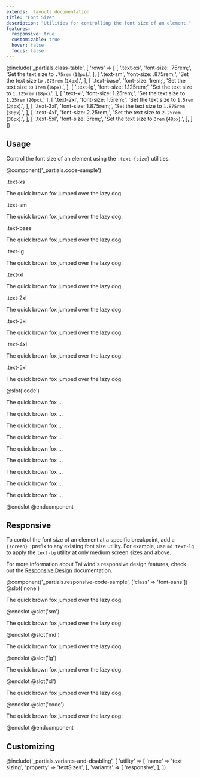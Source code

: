 ```yaml
---
extends: _layouts.documentation
title: "Font Size"
description: "Utilities for controlling the font size of an element."
features:
  responsive: true
  customizable: true
  hover: false
  focus: false
---
```


@include('_partials.class-table', [
  'rows' => [
    [
      '.text-xs',
      'font-size: .75rem;',
      'Set the text size to <code>.75rem</code> (<code>12px</code>).',
    ],
    [
      '.text-sm',
      'font-size: .875rem;',
      'Set the text size to <code>.875rem</code> (<code>14px</code>).',
    ],
    [
      '.text-base',
      'font-size: 1rem;',
      'Set the text size to <code>1rem</code> (<code>16px</code>).',
    ],
    [
      '.text-lg',
      'font-size: 1.125rem;',
      'Set the text size to <code>1.125rem</code> (<code>18px</code>).',
    ],
    [
      '.text-xl',
      'font-size: 1.25rem;',
      'Set the text size to <code>1.25rem</code> (<code>20px</code>).',
    ],
    [
      '.text-2xl',
      'font-size: 1.5rem;',
      'Set the text size to <code>1.5rem</code> (<code>24px</code>).',
    ],
    [
      '.text-3xl',
      'font-size: 1.875rem;',
      'Set the text size to <code>1.875rem</code> (<code>30px</code>).',
    ],
    [
      '.text-4xl',
      'font-size: 2.25rem;',
      'Set the text size to <code>2.25rem</code> (<code>36px</code>).',
    ],
    [
      '.text-5xl',
      'font-size: 3rem;',
      'Set the text size to <code>3rem</code> (<code>48px</code>).',
    ],
  ]
])

## Usage

Control the font size of an element using the `.text-{size}` utilities.

@component('_partials.code-sample')
<div class="mb-6">
  <p class="text-sm text-grey-dark">.text-xs</p>
  <p class="text-xs truncate text-grey-darkest">The quick brown fox jumped over the lazy dog.</p>
</div>
<div class="mb-6">
  <p class="text-sm text-grey-dark">.text-sm</p>
  <p class="text-sm truncate text-grey-darkest">The quick brown fox jumped over the lazy dog.</p>
</div>
<div class="mb-6">
  <p class="text-sm text-grey-dark">.text-base</p>
  <p class="text-base truncate text-grey-darkest">The quick brown fox jumped over the lazy dog.</p>
</div>
<div class="mb-6">
  <p class="text-sm text-grey-dark">.text-lg</p>
  <p class="text-lg truncate text-grey-darkest">The quick brown fox jumped over the lazy dog.</p>
</div>
<div class="mb-6">
  <p class="text-sm text-grey-dark">.text-xl</p>
  <p class="text-xl truncate text-grey-darkest">The quick brown fox jumped over the lazy dog.</p>
</div>
<div class="mb-6">
  <p class="text-sm text-grey-dark">.text-2xl</p>
  <p class="text-2xl truncate text-grey-darkest">The quick brown fox jumped over the lazy dog.</p>
</div>
<div class="mb-6">
  <p class="text-sm text-grey-dark">.text-3xl</p>
  <p class="text-3xl truncate text-grey-darkest">The quick brown fox jumped over the lazy dog.</p>
</div>
<div class="mb-6">
  <p class="text-sm text-grey-dark">.text-4xl</p>
  <p class="text-4xl truncate text-grey-darkest">The quick brown fox jumped over the lazy dog.</p>
</div>
<div>
  <p class="text-sm text-grey-dark">.text-5xl</p>
  <p class="text-5xl truncate text-grey-darkest">The quick brown fox jumped over the lazy dog.</p>
</div>
@slot('code')
<p class="text-xs ...">The quick brown fox ...</p>
<p class="text-sm ...">The quick brown fox ...</p>
<p class="text-base ...">The quick brown fox ...</p>
<p class="text-lg ...">The quick brown fox ...</p>
<p class="text-xl ...">The quick brown fox ...</p>
<p class="text-2xl ...">The quick brown fox ...</p>
<p class="text-3xl ...">The quick brown fox ...</p>
<p class="text-4xl ...">The quick brown fox ...</p>
<p class="text-5xl ...">The quick brown fox ...</p>
@endslot
@endcomponent

## Responsive

To control the font size of an element at a specific breakpoint, add a `{screen}:` prefix to any existing font size utility. For example, use `md:text-lg` to apply the `text-lg` utility at only medium screen sizes and above.

For more information about Tailwind's responsive design features, check out the [Responsive Design](/docs/responsive-design) documentation.

@component('_partials.responsive-code-sample', ['class' => 'font-sans'])
@slot('none')
<p class="text-base text-grey-darkest truncate">The quick brown fox jumped over the lazy dog.</p>
@endslot
@slot('sm')
<p class="text-lg text-grey-darkest truncate">The quick brown fox jumped over the lazy dog.</p>
@endslot
@slot('md')
<p class="text-xl text-grey-darkest truncate">The quick brown fox jumped over the lazy dog.</p>
@endslot
@slot('lg')
<p class="text-2xl text-grey-darkest truncate">The quick brown fox jumped over the lazy dog.</p>
@endslot
@slot('xl')
<p class="text-3xl text-grey-darkest truncate">The quick brown fox jumped over the lazy dog.</p>
@endslot
@slot('code')
<p class="none:text-base sm:text-lg md:text-xl lg:text-2xl xl:text-3xl ...">The quick brown fox jumped over the lazy dog.</p>
@endslot
@endcomponent

## Customizing

@include('_partials.variants-and-disabling', [
    'utility' => [
        'name' => 'text sizing',
        'property' => 'textSizes',
    ],
    'variants' => [
        'responsive',
    ],
])
